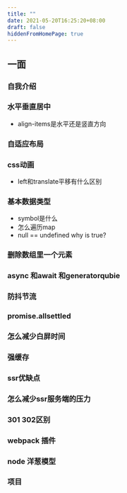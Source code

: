 ```yaml
---
title: ""
date: 2021-05-20T16:25:20+08:00
draft: false
hiddenFromHomePage: true
---
```



## 一面

### 自我介绍

### 水平垂直居中

- align-items是水平还是竖直方向

### 自适应布局

### css动画

- left和translate平移有什么区别

### 基本数据类型

- symbol是什么
- 怎么遍历map
- null == undefined  why is true?

### 删除数组里一个元素

### async 和await 和generatorqubie

### 防抖节流

### promise.allsettled

### 怎么减少白屏时间

### 强缓存

### ssr优缺点

### 怎么减少ssr服务端的压力

### 301 302区别

### webpack 插件

### node 洋葱模型

### 项目

